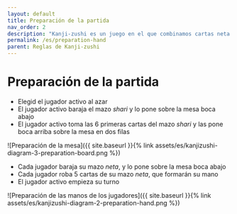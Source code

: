 ```yaml
---
layout: default
title: Preparación de la partida
nav_order: 2
description: "Kanji-zushi es un juego en el que combinamos cartas neta de nuestra mano (mitades izquierdas) con cartas shari de la mesa (mitades derechas) para construir caracteres kanji válidos."
permalink: /es/preparation-hand
parent: Reglas de Kanji-zushi
---
```


# Preparación de la partida

- Elegid el jugador activo al azar
- El jugador activo baraja el mazo _shari_ y lo pone sobre la mesa boca abajo
- El jugador activo toma las 6 primeras cartas del mazo _shari_ y las pone boca arriba sobre la mesa en dos filas

![Preparación de la mesa]({{ site.baseurl }}{% link assets/es/kanjizushi-diagram-3-preparation-board.png %})

- Cada jugador baraja su mazo _neta_, y lo pone sobre la mesa boca abajo
- Cada jugador roba 5 cartas de su mazo _neta_, que formarán su mano
- El jugador activo empieza su turno

![Preparación de las manos de los jugadores]({{ site.baseurl }}{% link assets/es/kanjizushi-diagram-2-preparation-hand.png %})

